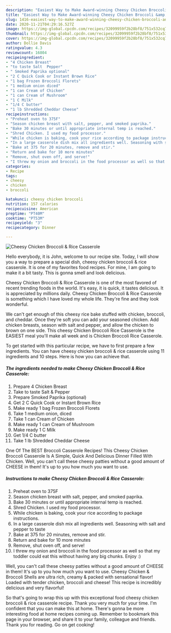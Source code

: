 ```yaml
---
description: "Easiest Way to Make Award-winning Cheesy Chicken Broccoli &amp;amp; Rice Casserole"
title: "Easiest Way to Make Award-winning Cheesy Chicken Broccoli &amp;amp; Rice Casserole"
slug: 1416-easiest-way-to-make-award-winning-cheesy-chicken-broccoli-and-amp-rice-casserole
date: 2020-11-21T04:29:16.527Z
image: https://img-global.cpcdn.com/recipes/32099959f2b28bf8/751x532cq70/cheesy-chicken-broccoli-rice-casserole-recipe-main-photo.jpg
thumbnail: https://img-global.cpcdn.com/recipes/32099959f2b28bf8/751x532cq70/cheesy-chicken-broccoli-rice-casserole-recipe-main-photo.jpg
cover: https://img-global.cpcdn.com/recipes/32099959f2b28bf8/751x532cq70/cheesy-chicken-broccoli-rice-casserole-recipe-main-photo.jpg
author: Dollie Davis
ratingvalue: 4.3
reviewcount: 16804
recipeingredient:
- "4 Chicken Breast"
- "to taste Salt  Pepper"
- " Smoked Paprika optional"
- "2 C Quick Cook or Instant Brown Rice"
- "1 bag Frozen Broccoli Florets"
- "1 medium onion diced"
- "1 can Cream of Chicken"
- "1 can Cream of Mushroom"
- "1 C Milk"
- "1/4 C butter"
- "1 lb Shredded Cheddar Cheese"
recipeinstructions:
- "Preheat oven to 375F"
- "Season chicken breast with salt, pepper, and smoked paprika."
- "Bake 30 minutes or until appropriate internal temp is reached."
- "Shred Chicken. I used my food processor."
- "While chicken is baking, cook your rice according to package instructions."
- "In a large casserole dish mix all ingredients well. Seasoning with salt and pepper to taste"
- "Bake at 375 for 20 minutes, remove and stir."
- "Return and bake for 10 more minutes"
- "Remove, shut oven off, and serve!"
- "I threw my onion and broccoli in the food processor as well so that my toddler could eat this without having any big chunks. Enjoy :)"
categories:
- Recipe
tags:
- cheesy
- chicken
- broccoli

katakunci: cheesy chicken broccoli 
nutrition: 157 calories
recipecuisine: American
preptime: "PT40M"
cooktime: "PT53M"
recipeyield: "3"
recipecategory: Dinner

---
```



![Cheesy Chicken Broccoli &amp; Rice Casserole](https://img-global.cpcdn.com/recipes/32099959f2b28bf8/751x532cq70/cheesy-chicken-broccoli-rice-casserole-recipe-main-photo.jpg)

Hello everybody, it is John, welcome to our recipe site. Today, I will show you a way to prepare a special dish, cheesy chicken broccoli &amp; rice casserole. It is one of my favorites food recipes. For mine, I am going to make it a bit tasty. This is gonna smell and look delicious.

Cheesy Chicken Broccoli &amp; Rice Casserole is one of the most favored of recent trending foods in the world. It's easy, it is quick, it tastes delicious. It is appreciated by millions daily. Cheesy Chicken Broccoli &amp; Rice Casserole is something which I have loved my whole life. They're fine and they look wonderful.

We can&#39;t get enough of this cheesy rice bake stuffed with chicken, broccoli, and cheddar. Once they&#39;re soft you can add your seasoned chicken. Add chicken breasts, season with salt and pepper, and allow the chicken to brown on one side. This cheesy Chicken Broccoli Rice Casserole is the EASIEST meal you&#39;ll make all week and is Chicken Broccoli Rice Casserole.


To get started with this particular recipe, we have to first prepare a few ingredients. You can have cheesy chicken broccoli &amp; rice casserole using 11 ingredients and 10 steps. Here is how you can achieve that.

<!--inarticleads1-->

##### The ingredients needed to make Cheesy Chicken Broccoli &amp; Rice Casserole:

1. Prepare 4 Chicken Breast
1. Take to taste Salt &amp; Pepper
1. Prepare  Smoked Paprika (optional)
1. Get 2 C Quick Cook or Instant Brown Rice
1. Make ready 1 bag Frozen Broccoli Florets
1. Take 1 medium onion, diced
1. Take 1 can Cream of Chicken
1. Make ready 1 can Cream of Mushroom
1. Make ready 1 C Milk
1. Get 1/4 C butter
1. Take 1 lb Shredded Cheddar Cheese


One Of The BEST Broccoli Casserole Recipes! This Cheesy Chicken Broccoli Casserole Is A Simple, Quick And Delicious Dinner Filled With Chicken. Well, you can&#39;t call these cheesy patties without a good amount of CHEESE in them! It&#39;s up to you how much you want to use. 

<!--inarticleads2-->

##### Instructions to make Cheesy Chicken Broccoli &amp; Rice Casserole:

1. Preheat oven to 375F
1. Season chicken breast with salt, pepper, and smoked paprika.
1. Bake 30 minutes or until appropriate internal temp is reached.
1. Shred Chicken. I used my food processor.
1. While chicken is baking, cook your rice according to package instructions.
1. In a large casserole dish mix all ingredients well. Seasoning with salt and pepper to taste
1. Bake at 375 for 20 minutes, remove and stir.
1. Return and bake for 10 more minutes
1. Remove, shut oven off, and serve!
1. I threw my onion and broccoli in the food processor as well so that my toddler could eat this without having any big chunks. Enjoy :)


Well, you can&#39;t call these cheesy patties without a good amount of CHEESE in them! It&#39;s up to you how much you want to use. Cheesy Chicken &amp; Broccoli Shells are ultra rich, creamy &amp; packed with sensational flavor! Loaded with tender chicken, broccoli and cheese! This recipe is incredibly delicious and very flavorful! 

So that's going to wrap this up with this exceptional food cheesy chicken broccoli &amp; rice casserole recipe. Thank you very much for your time. I'm confident that you can make this at home. There's gonna be more interesting food at home recipes coming up. Remember to bookmark this page in your browser, and share it to your family, colleague and friends. Thank you for reading. Go on get cooking!
